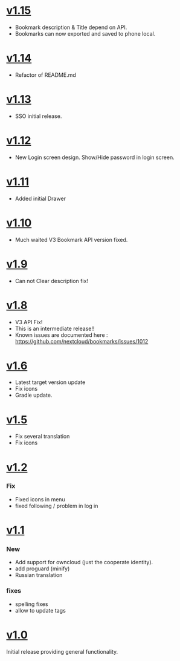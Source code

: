 # [v1.15](https://gitlab.com/bisada/OCBookmarks/tags/v1.15)

- Bookmark description &  Title depend on API.
- Bookmarks can now exported and saved to phone local.

# [v1.14](https://gitlab.com/bisada/OCBookmarks/tags/v1.14)

- Refactor of README.md

# [v1.13](https://gitlab.com/bisada/OCBookmarks/tags/v1.13)

- SSO initial release. 

# [v1.12](https://gitlab.com/bisada/OCBookmarks/tags/v1.12)

- New Login screen design. Show/Hide password in login screen. 

# [v1.11](https://gitlab.com/bisada/OCBookmarks/tags/v1.11)

- Added initial Drawer

# [v1.10](https://gitlab.com/bisada/OCBookmarks/tags/v1.10)

- Much waited V3 Bookmark API version fixed.

# [v1.9](https://gitlab.com/bisada/OCBookmarks/tags/v1.9)

- Can not Clear description fix!

# [v1.8](https://gitlab.com/bisada/OCBookmarks/tags/v1.8)

- V3 API Fix!
- This is an intermediate release!!
- Known issues are documented here : <https://github.com/nextcloud/bookmarks/issues/1012> 

# [v1.6](https://gitlab.com/bisada/OCBookmarks/tags/v1.6)

- Latest target version update
- Fix icons
- Gradle update.

# [v1.5](https://gitlab.com/bisada/OCBookmarks/tags/v1.5)

- Fix several translation
- Fix icons


# [v1.2](https://gitlab.com/bisada/OCBookmarks/tags/v1.2)

### Fix
- Fixed icons in menu
- fixed following / problem in log in


# [v1.1](https://gitlab.com/bisada/OCBookmarks/tags/v1.1)

### New
- Add support for owncloud (just the cooperate identity).
- add proguard (minify)
- Russian translation

### fixes
- spelling fixes
- allow to update tags


# [v1.0](https://gitlab.com/bisada/OCBookmarks/tags/v1.0)
Initial release providing general functionality.